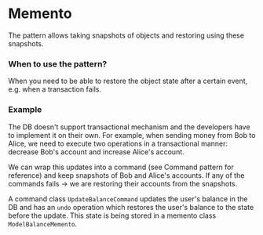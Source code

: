 # Memento

The pattern allows taking snapshots of objects and restoring using these snapshots.

### When to use the pattern?
When you need to be able to restore the object state after a certain event, e.g. when a transaction fails.


### Example
The DB doesn't support transactional mechanism and the developers have to implement it on their own. For example, when sending money
from Bob to Alice, we need to execute two operations in a transactional manner: decrease Bob's account and increase Alice's account.

We can wrap this updates into a command (see Command pattern for reference) and keep snapshots of Bob and Alice's accounts. 
If any of the commands fails -> we are restoring their accounts from the snapshots.

A command class `UpdateBalanceCommand` updates the user's balance in the DB and has an `undo` operation which restores the user's
balance to the state before the update. This state is being stored in a memento class `ModelBalanceMemento`.
